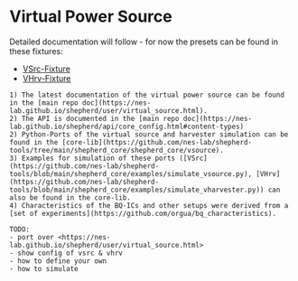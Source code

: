# Virtual Power Source

Detailed documentation will follow - for now the presets can be found in these fixtures:

- [VSrc-Fixture](https://github.com/nes-lab/shepherd-tools/blob/main/shepherd_core/shepherd_core/data_models/content/virtual_source_fixture.yaml)
- [VHrv-Fixture](https://github.com/nes-lab/shepherd-tools/blob/main/shepherd_core/shepherd_core/data_models/content/virtual_harvester_fixture.yaml)

```{seealso}
1) The latest documentation of the virtual power source can be found in the [main repo doc](https://nes-lab.github.io/shepherd/user/virtual_source.html).
2) The API is documented in the [main repo doc](https://nes-lab.github.io/shepherd/api/core_config.html#content-types)
2) Python-Ports of the virtual source and harvester simulation can be found in the [core-lib](https://github.com/nes-lab/shepherd-tools/tree/main/shepherd_core/shepherd_core/vsource).
3) Examples for simulation of these ports ([VSrc](https://github.com/nes-lab/shepherd-tools/blob/main/shepherd_core/examples/simulate_vsource.py), [VHrv](https://github.com/nes-lab/shepherd-tools/blob/main/shepherd_core/examples/simulate_vharvester.py)) can also be found in the core-lib.
4) Characteristics of the BQ-ICs and other setups were derived from a [set of experiments](https://github.com/orgua/bq_characteristics).
```

```{attention}
TODO:
- port over <https://nes-lab.github.io/shepherd/user/virtual_source.html>
- show config of vsrc & vhrv
- how to define your own
- how to simulate
```
